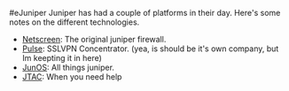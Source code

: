 #eJuniper
Juniper has had a couple of platforms in their day.  Here's some notes on the different technologies. 

- [Netscreen](Netscreen.md): The original juniper firewall.  
- [Pulse](pulse/README.md): SSLVPN Concentrator.  (yea, is should be it's own company, but Im keepting it in here)
- [JunOS](junos.md): All things juniper.  
- [JTAC](ftp-to-tac.md): When you need help

